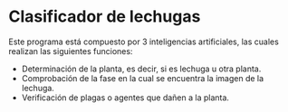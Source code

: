# Clasificador de lechugas

Este programa está compuesto por 3 inteligencias artificiales, las cuales realizan las siguientes funciones:
 *  Determinación de la planta, es decir, si es lechuga u otra planta.
 *  Comprobación de la fase en la cual se encuentra la imagen de la lechuga.
 *  Verificación de plagas o agentes que dañen a la planta.
